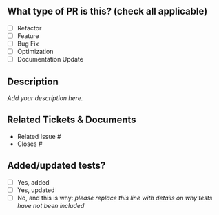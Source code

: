 ## What type of PR is this? (check all applicable)

- [ ] Refactor
- [ ] Feature
- [ ] Bug Fix
- [ ] Optimization
- [ ] Documentation Update

## Description

_Add your description here._

## Related Tickets & Documents

- Related Issue #
- Closes #

## Added/updated tests?

- [ ] Yes, added
- [ ] Yes, updated
- [ ] No, and this is why: _please replace this line with details on why tests have not been included_
